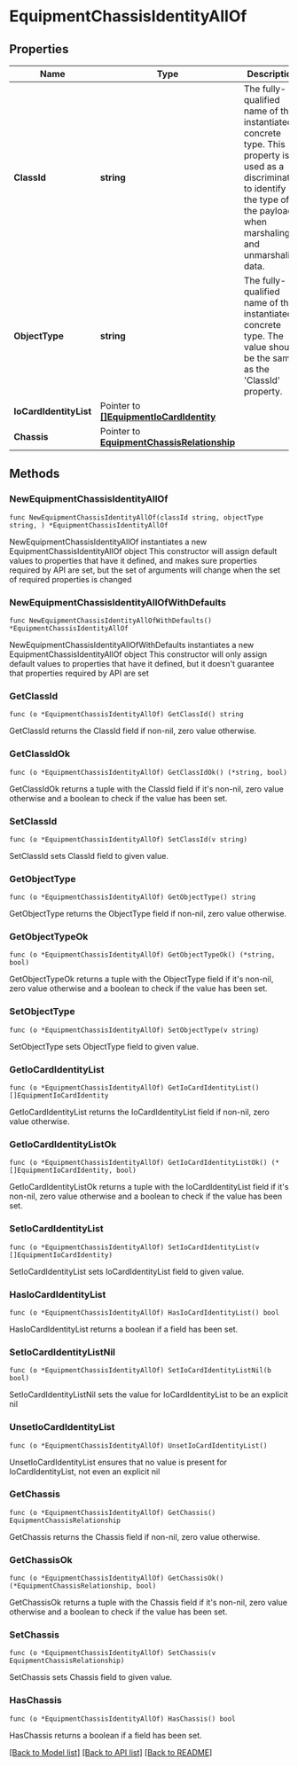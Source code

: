 # EquipmentChassisIdentityAllOf

## Properties

Name | Type | Description | Notes
------------ | ------------- | ------------- | -------------
**ClassId** | **string** | The fully-qualified name of the instantiated, concrete type. This property is used as a discriminator to identify the type of the payload when marshaling and unmarshaling data. | [default to "equipment.ChassisIdentity"]
**ObjectType** | **string** | The fully-qualified name of the instantiated, concrete type. The value should be the same as the &#39;ClassId&#39; property. | [default to "equipment.ChassisIdentity"]
**IoCardIdentityList** | Pointer to [**[]EquipmentIoCardIdentity**](EquipmentIoCardIdentity.md) |  | [optional] 
**Chassis** | Pointer to [**EquipmentChassisRelationship**](EquipmentChassisRelationship.md) |  | [optional] 

## Methods

### NewEquipmentChassisIdentityAllOf

`func NewEquipmentChassisIdentityAllOf(classId string, objectType string, ) *EquipmentChassisIdentityAllOf`

NewEquipmentChassisIdentityAllOf instantiates a new EquipmentChassisIdentityAllOf object
This constructor will assign default values to properties that have it defined,
and makes sure properties required by API are set, but the set of arguments
will change when the set of required properties is changed

### NewEquipmentChassisIdentityAllOfWithDefaults

`func NewEquipmentChassisIdentityAllOfWithDefaults() *EquipmentChassisIdentityAllOf`

NewEquipmentChassisIdentityAllOfWithDefaults instantiates a new EquipmentChassisIdentityAllOf object
This constructor will only assign default values to properties that have it defined,
but it doesn't guarantee that properties required by API are set

### GetClassId

`func (o *EquipmentChassisIdentityAllOf) GetClassId() string`

GetClassId returns the ClassId field if non-nil, zero value otherwise.

### GetClassIdOk

`func (o *EquipmentChassisIdentityAllOf) GetClassIdOk() (*string, bool)`

GetClassIdOk returns a tuple with the ClassId field if it's non-nil, zero value otherwise
and a boolean to check if the value has been set.

### SetClassId

`func (o *EquipmentChassisIdentityAllOf) SetClassId(v string)`

SetClassId sets ClassId field to given value.


### GetObjectType

`func (o *EquipmentChassisIdentityAllOf) GetObjectType() string`

GetObjectType returns the ObjectType field if non-nil, zero value otherwise.

### GetObjectTypeOk

`func (o *EquipmentChassisIdentityAllOf) GetObjectTypeOk() (*string, bool)`

GetObjectTypeOk returns a tuple with the ObjectType field if it's non-nil, zero value otherwise
and a boolean to check if the value has been set.

### SetObjectType

`func (o *EquipmentChassisIdentityAllOf) SetObjectType(v string)`

SetObjectType sets ObjectType field to given value.


### GetIoCardIdentityList

`func (o *EquipmentChassisIdentityAllOf) GetIoCardIdentityList() []EquipmentIoCardIdentity`

GetIoCardIdentityList returns the IoCardIdentityList field if non-nil, zero value otherwise.

### GetIoCardIdentityListOk

`func (o *EquipmentChassisIdentityAllOf) GetIoCardIdentityListOk() (*[]EquipmentIoCardIdentity, bool)`

GetIoCardIdentityListOk returns a tuple with the IoCardIdentityList field if it's non-nil, zero value otherwise
and a boolean to check if the value has been set.

### SetIoCardIdentityList

`func (o *EquipmentChassisIdentityAllOf) SetIoCardIdentityList(v []EquipmentIoCardIdentity)`

SetIoCardIdentityList sets IoCardIdentityList field to given value.

### HasIoCardIdentityList

`func (o *EquipmentChassisIdentityAllOf) HasIoCardIdentityList() bool`

HasIoCardIdentityList returns a boolean if a field has been set.

### SetIoCardIdentityListNil

`func (o *EquipmentChassisIdentityAllOf) SetIoCardIdentityListNil(b bool)`

 SetIoCardIdentityListNil sets the value for IoCardIdentityList to be an explicit nil

### UnsetIoCardIdentityList
`func (o *EquipmentChassisIdentityAllOf) UnsetIoCardIdentityList()`

UnsetIoCardIdentityList ensures that no value is present for IoCardIdentityList, not even an explicit nil
### GetChassis

`func (o *EquipmentChassisIdentityAllOf) GetChassis() EquipmentChassisRelationship`

GetChassis returns the Chassis field if non-nil, zero value otherwise.

### GetChassisOk

`func (o *EquipmentChassisIdentityAllOf) GetChassisOk() (*EquipmentChassisRelationship, bool)`

GetChassisOk returns a tuple with the Chassis field if it's non-nil, zero value otherwise
and a boolean to check if the value has been set.

### SetChassis

`func (o *EquipmentChassisIdentityAllOf) SetChassis(v EquipmentChassisRelationship)`

SetChassis sets Chassis field to given value.

### HasChassis

`func (o *EquipmentChassisIdentityAllOf) HasChassis() bool`

HasChassis returns a boolean if a field has been set.


[[Back to Model list]](../README.md#documentation-for-models) [[Back to API list]](../README.md#documentation-for-api-endpoints) [[Back to README]](../README.md)


